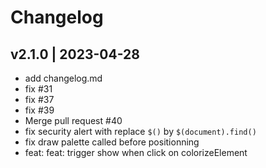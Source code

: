 # Changelog

## v2.1.0 | 2023-04-28

- add changelog.md
- fix #31
- fix #37
- fix #39
- Merge pull request #40
- fix security alert with replace `$()` by `$(document).find()`
- fix draw palette called before positionning
- feat: feat: trigger show when click on colorizeElement